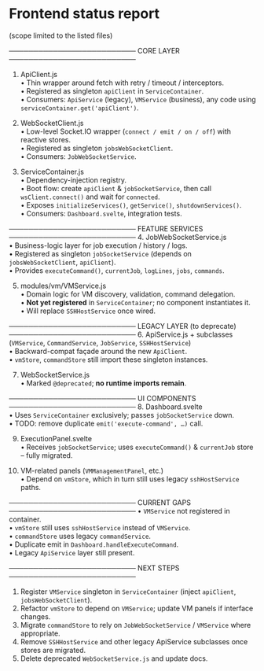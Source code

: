 # Frontend status report  
(scope limited to the listed files)

──────────────────────────
CORE LAYER
──────────────────────────
1. ApiClient.js  
   • Thin wrapper around fetch with retry / timeout / interceptors.  
   • Registered as singleton `apiClient` in `ServiceContainer`.  
   • Consumers: `ApiService` (legacy), `VMService` (business), any code using `serviceContainer.get('apiClient')`.

2. WebSocketClient.js  
   • Low-level Socket.IO wrapper (`connect / emit / on / off`) with reactive stores.  
   • Registered as singleton `jobsWebSocketClient`.  
   • Consumers: `JobWebSocketService`.

3. ServiceContainer.js  
   • Dependency-injection registry.  
   • Boot flow: create `apiClient` & `jobSocketService`, then call `wsClient.connect()` and wait for `connected`.  
   • Exposes `initializeServices()`, `getService()`, `shutdownServices()`.  
   • Consumers: `Dashboard.svelte`, integration tests.

──────────────────────────
FEATURE SERVICES
──────────────────────────
4. JobWebSocketService.js  
   • Business-logic layer for job execution / history / logs.  
   • Registered as singleton `jobSocketService` (depends on `jobsWebSocketClient`, `apiClient`).  
   • Provides `executeCommand()`, `currentJob`, `logLines`, `jobs`, `commands`.

5. modules/vm/VMService.js  
   • Domain logic for VM discovery, validation, command delegation.  
   • **Not yet registered** in `ServiceContainer`; no component instantiates it.  
   • Will replace `SSHHostService` once wired.

──────────────────────────
LEGACY LAYER (to deprecate)
──────────────────────────
6. ApiService.js + subclasses (`VMService`, `CommandService`, `JobService`, `SSHHostService`)  
   • Backward-compat façade around the new `ApiClient`.  
   • `vmStore`, `commandStore` still import these singleton instances.

7. WebSocketService.js  
   • Marked `@deprecated`; **no runtime imports remain**.

──────────────────────────
UI COMPONENTS
──────────────────────────
8. Dashboard.svelte  
   • Uses `ServiceContainer` exclusively; passes `jobSocketService` down.  
   • TODO: remove duplicate `emit('execute-command', …)` call.

9. ExecutionPanel.svelte  
   • Receives `jobSocketService`; uses `executeCommand()` & `currentJob` store – fully migrated.

10. VM-related panels (`VMManagementPanel`, etc.)  
   • Depend on `vmStore`, which in turn still uses legacy `sshHostService` paths.

──────────────────────────
CURRENT GAPS
──────────────────────────
• `VMService` not registered in container.  
• `vmStore` still uses `sshHostService` instead of `VMService`.  
• `commandStore` uses legacy `commandService`.  
• Duplicate emit in `Dashboard.handleExecuteCommand`.  
• Legacy `ApiService` layer still present.

──────────────────────────
NEXT STEPS
──────────────────────────
1. Register `VMService` singleton in `ServiceContainer` (inject `apiClient`, `jobsWebSocketClient`).  
2. Refactor `vmStore` to depend on `VMService`; update VM panels if interface changes.  
3. Migrate `commandStore` to rely on `JobWebSocketService` / `VMService` where appropriate.  
4. Remove `SSHHostService` and other legacy ApiService subclasses once stores are migrated.  
5. Delete deprecated `WebSocketService.js` and update docs.